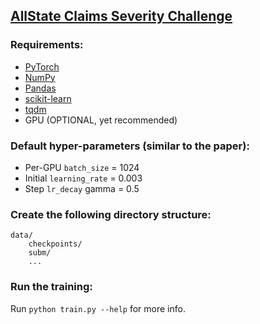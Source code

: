 ## [AllState Claims Severity Challenge](https://www.kaggle.com/c/allstate-claims-severity/)

### Requirements:
* [PyTorch](http://www.pytorch.org)
* [NumPy](http://www.numpy.org/)
* [Pandas](https://pandas.pydata.org/)
* [scikit-learn](http://scikit-learn.org/)
* [tqdm](https://pypi.python.org/pypi/tqdm)
* GPU (OPTIONAL, yet recommended)

### Default hyper-parameters (similar to the paper):
* Per-GPU `batch_size` = 1024
* Initial `learning_rate` = 0.003
* Step `lr_decay` gamma = 0.5

### Create the following directory structure:
```
data/
    checkpoints/
    subm/
    ...
```

### Run the training:
Run `python train.py --help` for more info.
